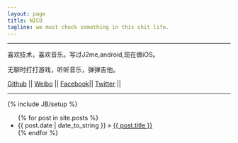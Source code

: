 ```yaml
---
layout: page
title: NICO
tagline: we must chuck something in this shit life.
---
```


------------

喜欢技术，喜欢音乐。写过J2me,android,现在做iOS。

无聊时打打游戏，听听音乐，弹弹吉他。

[Github](https://github.com/demon1105)      ||
[Weibo](http://weibo.com/demont)  			||
[Facebook](http://www.facebook.com/demon1105)||
[Twitter](http://twitter.com/demonNico) ||

------------

{% include JB/setup %}

<ul class="posts">
  {% for post in site.posts %}
    <li><span>{{ post.date | date_to_string }}</span> &raquo; <a href="{{ BASE_PATH }}{{ post.url }}">{{ post.title }}</a></li>
  {% endfor %}
</ul>

<!--## To-Do

This theme is still unfinished. If you'd like to be added as a contributor, [please fork](http://github.com/plusjade/jekyll-bootstrap)!
We need to clean up the themes, make theme usage guides with theme-specific markup examples.-->



